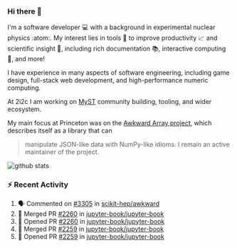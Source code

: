 ### Hi there 👋 

I'm a software developer 💻 with a background in experimental nuclear physics :atom:. My interest lies in tools :wrench: to improve productivity :chart_with_upwards_trend: and scientific insight :telescope:, including rich documentation 📚, interactive computing 🧮, and more! 

I have experience in many aspects of software engineering, including game design, full-stack web development, and high-performance numeric computing. 

At 2i2c I am working on [MyST](https://github.com/jupyter-book/mystmd) community building, tooling, and wider ecosystem. 

My main focus at Princeton was on the [Awkward Array project](awkward-array.org/), which describes itself as a library that can 
> manipulate JSON-like data with NumPy-like idioms. I remain an active maintainer of the project. 

![github stats](https://github-readme-stats.vercel.app/api?username=agoose77&show_icons=true&hide_rank=true&hide_title=true&bg_color=30,e76445,904e95&text_color=efe3ec&icon_color=efe3ec)
<!--
**agoose77/agoose77** is a ✨ _special_ ✨ repository because its `README.md` (this file) appears on your GitHub profile.

Here are some ideas to get you started:

- 🔭 I’m currently working on ...
- 🌱 I’m currently learning ...
- 👯 I’m looking to collaborate on ...
- 🤔 I’m looking for help with ...
- 💬 Ask me about ...
- 📫 How to reach me: ...
- 😄 Pronouns: ...
- ⚡ Fun fact: ...
-->

### :zap: Recent Activity

<!--START_SECTION:activity-->
1. 🗣 Commented on [#3305](https://github.com/scikit-hep/awkward/issues/3305#issuecomment-2476995680) in [scikit-hep/awkward](https://github.com/scikit-hep/awkward)
2. 🎉 Merged PR [#2260](https://github.com/jupyter-book/jupyter-book/pull/2260) in [jupyter-book/jupyter-book](https://github.com/jupyter-book/jupyter-book)
3. 💪 Opened PR [#2260](https://github.com/jupyter-book/jupyter-book/pull/2260) in [jupyter-book/jupyter-book](https://github.com/jupyter-book/jupyter-book)
4. 🎉 Merged PR [#2259](https://github.com/jupyter-book/jupyter-book/pull/2259) in [jupyter-book/jupyter-book](https://github.com/jupyter-book/jupyter-book)
5. 💪 Opened PR [#2259](https://github.com/jupyter-book/jupyter-book/pull/2259) in [jupyter-book/jupyter-book](https://github.com/jupyter-book/jupyter-book)
<!--END_SECTION:activity-->
